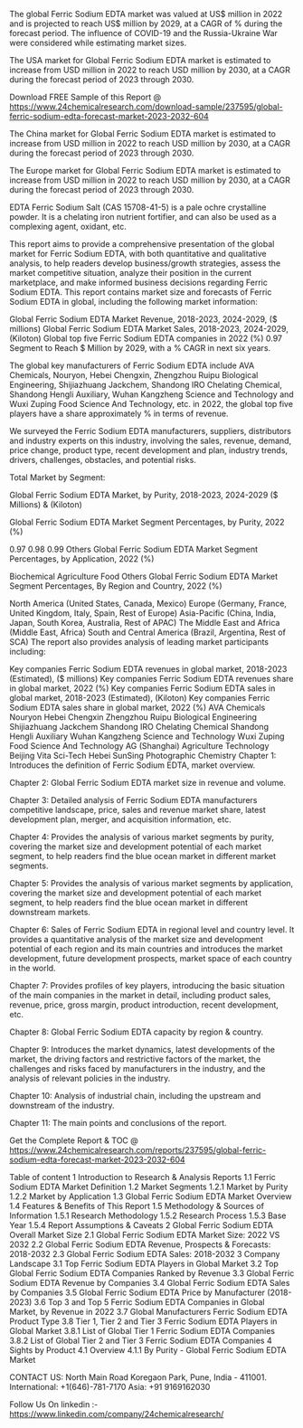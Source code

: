 The global Ferric Sodium EDTA market was valued at US$ million in 2022 and is projected to reach US$ million by 2029, at a CAGR of % during the forecast period. The influence of COVID-19 and the Russia-Ukraine War were considered while estimating market sizes.

The USA market for Global Ferric Sodium EDTA market is estimated to increase from USD million in 2022 to reach USD million by 2030, at a CAGR during the forecast period of 2023 through 2030.

Download FREE Sample of this Report @ https://www.24chemicalresearch.com/download-sample/237595/global-ferric-sodium-edta-forecast-market-2023-2032-604

The China market for Global Ferric Sodium EDTA market is estimated to increase from USD million in 2022 to reach USD million by 2030, at a CAGR during the forecast period of 2023 through 2030.

The Europe market for Global Ferric Sodium EDTA market is estimated to increase from USD million in 2022 to reach USD million by 2030, at a CAGR during the forecast period of 2023 through 2030.

EDTA Ferric Sodium Salt (CAS 15708-41-5) is a pale ochre crystalline powder. It is a chelating iron nutrient fortifier, and can also be used as a complexing agent, oxidant, etc.

This report aims to provide a comprehensive presentation of the global market for Ferric Sodium EDTA, with both quantitative and qualitative analysis, to help readers develop business/growth strategies, assess the market competitive situation, analyze their position in the current marketplace, and make informed business decisions regarding Ferric Sodium EDTA. This report contains market size and forecasts of Ferric Sodium EDTA in global, including the following market information:

Global Ferric Sodium EDTA Market Revenue, 2018-2023, 2024-2029, ($ millions)
Global Ferric Sodium EDTA Market Sales, 2018-2023, 2024-2029, (Kiloton)
Global top five Ferric Sodium EDTA companies in 2022 (%)
0.97 Segment to Reach $ Million by 2029, with a % CAGR in next six years.

The global key manufacturers of Ferric Sodium EDTA include AVA Chemicals, Nouryon, Hebei Chengxin, Zhengzhou Ruipu Biological Engineering, Shijiazhuang Jackchem, Shandong IRO Chelating Chemical, Shandong Hengli Auxiliary, Wuhan Kangzheng Science and Technology and Wuxi Zuping Food Science And Technology, etc. in 2022, the global top five players have a share approximately % in terms of revenue.

We surveyed the Ferric Sodium EDTA manufacturers, suppliers, distributors and industry experts on this industry, involving the sales, revenue, demand, price change, product type, recent development and plan, industry trends, drivers, challenges, obstacles, and potential risks.

Total Market by Segment:

Global Ferric Sodium EDTA Market, by Purity, 2018-2023, 2024-2029 ($ Millions) & (Kiloton)

Global Ferric Sodium EDTA Market Segment Percentages, by Purity, 2022 (%)

0.97
0.98
0.99
Others
Global Ferric Sodium EDTA Market Segment Percentages, by Application, 2022 (%)

Biochemical
Agriculture
Food
Others
Global Ferric Sodium EDTA Market Segment Percentages, By Region and Country, 2022 (%)

North America (United States, Canada, Mexico)
Europe (Germany, France, United Kingdom, Italy, Spain, Rest of Europe)
Asia-Pacific (China, India, Japan, South Korea, Australia, Rest of APAC)
The Middle East and Africa (Middle East, Africa)
South and Central America (Brazil, Argentina, Rest of SCA)
The report also provides analysis of leading market participants including:

Key companies Ferric Sodium EDTA revenues in global market, 2018-2023 (Estimated), ($ millions)
Key companies Ferric Sodium EDTA revenues share in global market, 2022 (%)
Key companies Ferric Sodium EDTA sales in global market, 2018-2023 (Estimated), (Kiloton)
Key companies Ferric Sodium EDTA sales share in global market, 2022 (%)
AVA Chemicals
Nouryon
Hebei Chengxin
Zhengzhou Ruipu Biological Engineering
Shijiazhuang Jackchem
Shandong IRO Chelating Chemical
Shandong Hengli Auxiliary
Wuhan Kangzheng Science and Technology
Wuxi Zuping Food Science And Technology
AG (Shanghai) Agriculture Technology
Beijing Vita Sci-Tech
Hebei SunSing Photographic Chemistry
Chapter 1: Introduces the definition of Ferric Sodium EDTA, market overview.

Chapter 2: Global Ferric Sodium EDTA market size in revenue and volume.

Chapter 3: Detailed analysis of Ferric Sodium EDTA manufacturers competitive landscape, price, sales and revenue market share, latest development plan, merger, and acquisition information, etc.

Chapter 4: Provides the analysis of various market segments by purity, covering the market size and development potential of each market segment, to help readers find the blue ocean market in different market segments.

Chapter 5: Provides the analysis of various market segments by application, covering the market size and development potential of each market segment, to help readers find the blue ocean market in different downstream markets.

Chapter 6: Sales of Ferric Sodium EDTA in regional level and country level. It provides a quantitative analysis of the market size and development potential of each region and its main countries and introduces the market development, future development prospects, market space of each country in the world.

Chapter 7: Provides profiles of key players, introducing the basic situation of the main companies in the market in detail, including product sales, revenue, price, gross margin, product introduction, recent development, etc.

Chapter 8: Global Ferric Sodium EDTA capacity by region & country.

Chapter 9: Introduces the market dynamics, latest developments of the market, the driving factors and restrictive factors of the market, the challenges and risks faced by manufacturers in the industry, and the analysis of relevant policies in the industry.

Chapter 10: Analysis of industrial chain, including the upstream and downstream of the industry.

Chapter 11: The main points and conclusions of the report.

Get the Complete Report & TOC @ https://www.24chemicalresearch.com/reports/237595/global-ferric-sodium-edta-forecast-market-2023-2032-604

Table of content
1 Introduction to Research & Analysis Reports
1.1 Ferric Sodium EDTA Market Definition
1.2 Market Segments
1.2.1 Market by Purity
1.2.2 Market by Application
1.3 Global Ferric Sodium EDTA Market Overview
1.4 Features & Benefits of This Report
1.5 Methodology & Sources of Information
1.5.1 Research Methodology
1.5.2 Research Process
1.5.3 Base Year
1.5.4 Report Assumptions & Caveats
2 Global Ferric Sodium EDTA Overall Market Size
2.1 Global Ferric Sodium EDTA Market Size: 2022 VS 2032
2.2 Global Ferric Sodium EDTA Revenue, Prospects & Forecasts: 2018-2032
2.3 Global Ferric Sodium EDTA Sales: 2018-2032
3 Company Landscape
3.1 Top Ferric Sodium EDTA Players in Global Market
3.2 Top Global Ferric Sodium EDTA Companies Ranked by Revenue
3.3 Global Ferric Sodium EDTA Revenue by Companies
3.4 Global Ferric Sodium EDTA Sales by Companies
3.5 Global Ferric Sodium EDTA Price by Manufacturer (2018-2023)
3.6 Top 3 and Top 5 Ferric Sodium EDTA Companies in Global Market, by Revenue in 2022
3.7 Global Manufacturers Ferric Sodium EDTA Product Type
3.8 Tier 1, Tier 2 and Tier 3 Ferric Sodium EDTA Players in Global Market
3.8.1 List of Global Tier 1 Ferric Sodium EDTA Companies
3.8.2 List of Global Tier 2 and Tier 3 Ferric Sodium EDTA Companies
4 Sights by Product
4.1 Overview
4.1.1 By Purity - Global Ferric Sodium EDTA Market

CONTACT US:
North Main Road Koregaon Park, Pune, India - 411001.
International: +1(646)-781-7170
Asia: +91 9169162030

Follow Us On linkedin :- https://www.linkedin.com/company/24chemicalresearch/
